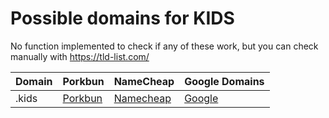 # Possible domains for KIDS

No function implemented to check if any of these work, but you can check manually with https://tld-list.com/

| Domain | Porkbun | NameCheap | Google Domains |
|---|---|---|---|
| .kids | [Porkbun](https://porkbun.com/checkout/search?prb=e814663da1&tlds=&idnLanguage=&search=search&q=.kids) | [Namecheap](https://www.namecheap.com/domains/registration/results/?domain=.kids) | [Google](https://domains.google.com/registrar/search?searchTerm=.kids) |
